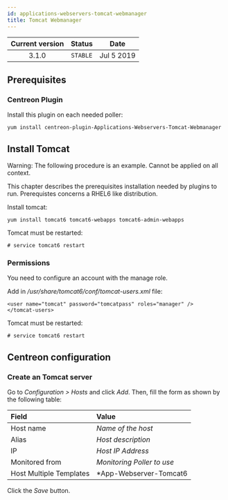 ```yaml
---
id: applications-webservers-tomcat-webmanager
title: Tomcat Webmanager
---
```


| Current version | Status | Date |
| :-: | :-: | :-: |
| 3.1.0 | `STABLE` | Jul  5 2019 |

## Prerequisites

### Centreon Plugin

Install this plugin on each needed poller:

``` shell
yum install centreon-plugin-Applications-Webservers-Tomcat-Webmanager
```

## Install Tomcat

Warning: The following procedure is an example. Cannot be applied on all
context.

This chapter describes the prerequisites installation needed by plugins to run.
Prerequistes concerns a RHEL6 like distribution.

Install tomcat:

    yum install tomcat6 tomcat6-webapps tomcat6-admin-webapps

Tomcat must be restarted:

    # service tomcat6 restart

### Permissions

You need to configure an account with the manage role.

Add in */usr/share/tomcat6/conf/tomcat-users.xml* file:

    <user name="tomcat" password="tomcatpass" roles="manager" />
    </tomcat-users>

Tomcat must be restarted:

    # service tomcat6 restart

## Centreon configuration

### Create an Tomcat server

Go to *Configuration \> Hosts* and click *Add*. Then, fill the form as shown by
the following table:

| Field                   | Value                                |
| :---------------------- | :----------------------------------- |
| Host name               | *Name of the host*                   |
| Alias                   | *Host description*                   |
| IP                      | *Host IP Address*                    |
| Monitored from          | *Monitoring Poller to use*           |
| Host Multiple Templates | *App-Webserver-Tomcat6|7-Webmanager* |

Click the *Save* button.

